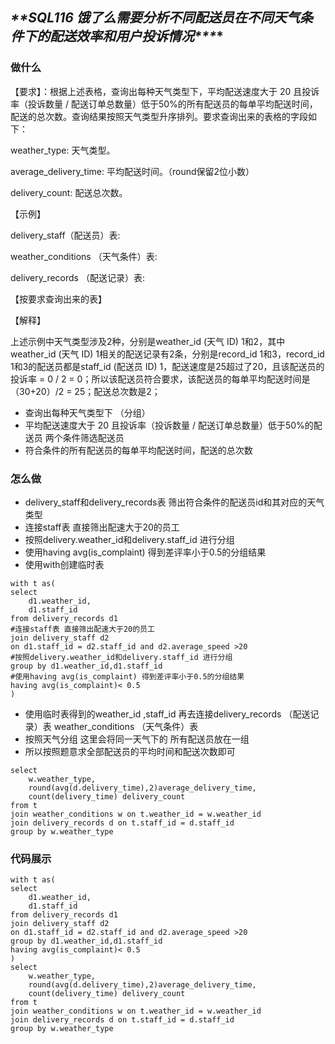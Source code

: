 ## ***\**\*SQL116 饿了么需要分析不同配送员在不同天气条件下的配送效率和用户投诉情况\*\**\***

### 做什么

【要求】：根据上述表格，查询出每种天气类型下，平均配送速度大于 20 且投诉率（投诉数量 / 配送订单总数量）低于50%的所有配送员的每单平均配送时间，配送的总次数。查询结果按照天气类型升序排列。要求查询出来的表格的字段如下：

weather_type: 天气类型。

average_delivery_time: 平均配送时间。（round保留2位小数）

delivery_count: 配送总次数。

【示例】

delivery_staff（配送员）表:

weather_conditions （天气条件）表:

delivery_records （配送记录）表:

【按要求查询出来的表】

【解释】

上述示例中天气类型涉及2种，分别是weather_id (天气 ID) 1和2，其中weather_id (天气 ID) 1相关的配送记录有2条，分别是record_id 1和3，record_id 1和3的配送员都是staff_id (配送员 ID) 1，配送速度是25超过了20，且该配送员的投诉率 = 0 / 2 = 0；所以该配送员符合要求，该配送员的每单平均配送时间是（30+20）/2 = 25；配送总次数是2；



- 查询出每种天气类型下 （分组）
- 平均配送速度大于 20 且投诉率（投诉数量 / 配送订单总数量）低于50%的配送员 两个条件筛选配送员
- 符合条件的所有配送员的每单平均配送时间，配送的总次数

### 怎么做

- delivery_staff和delivery_records表 筛出符合条件的配送员id和其对应的天气类型
- 连接staff表 直接筛出配速大于20的员工
- 按照delivery.weather_id和delivery.staff_id 进行分组
- 使用having avg(is_complaint) 得到差评率小于0.5的分组结果
- 使用with创建临时表

```
with t as(
select
    d1.weather_id,
    d1.staff_id
from delivery_records d1
#连接staff表 直接筛出配速大于20的员工
join delivery_staff d2
on d1.staff_id = d2.staff_id and d2.average_speed >20
#按照delivery.weather_id和delivery.staff_id 进行分组
group by d1.weather_id,d1.staff_id
#使用having avg(is_complaint) 得到差评率小于0.5的分组结果
having avg(is_complaint)< 0.5
)
```

- 使用临时表得到的weather_id ,staff_id 再去连接delivery_records （配送记录）表 weather_conditions （天气条件）表
- 按照天气分组  这里会将同一天气下的 所有配送员放在一组
- 所以按照题意求全部配送员的平均时间和配送次数即可

```
select 
    w.weather_type,
    round(avg(d.delivery_time),2)average_delivery_time,
    count(delivery_time) delivery_count
from t 
join weather_conditions w on t.weather_id = w.weather_id
join delivery_records d on t.staff_id = d.staff_id
group by w.weather_type
```



### 代码展示

```
with t as(
select
    d1.weather_id,
    d1.staff_id
from delivery_records d1
join delivery_staff d2
on d1.staff_id = d2.staff_id and d2.average_speed >20
group by d1.weather_id,d1.staff_id
having avg(is_complaint)< 0.5
)
select 
    w.weather_type,
    round(avg(d.delivery_time),2)average_delivery_time,
    count(delivery_time) delivery_count
from t 
join weather_conditions w on t.weather_id = w.weather_id
join delivery_records d on t.staff_id = d.staff_id
group by w.weather_type
```